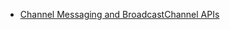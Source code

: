 
- [Channel Messaging and BroadcastChannel APIs](https://webplatformcourse.com/bonus/messaging/)



